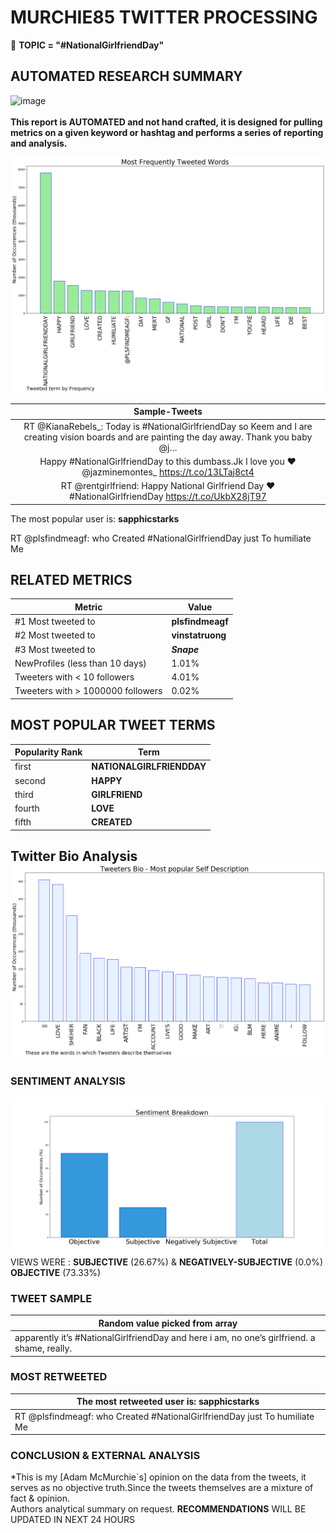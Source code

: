 # MURCHIE85 TWITTER PROCESSING 
&#x1F34E; **TOPIC = "#NationalGirlfriendDay"**

## AUTOMATED RESEARCH SUMMARY

![image](https://marketingplatform.google.com/about/static/images/gmp/analytics-smb-benefit.jpg)
<br></br>
<b> This report is AUTOMATED and not hand crafted, it is designed for pulling metrics on a given keyword or hashtag and performs a series of reporting and analysis.</b>



![image](TWEETS.png)



|                **Sample-Tweets**        |
| :-------------: |
| RT @KianaRebels_: Today is #NationalGirlfriendDay so Keem and I are creating vision boards and are painting the day away. Thank you baby @j… |
| Happy #NationalGirlfriendDay to this dumbass.Jk I love you ❤️ @jazminemontes_ https://t.co/13LTaj8ct4 |
| RT @rentgirlfriend: Happy National Girlfriend Day ❤ #NationalGirlfriendDay https://t.co/UkbX28jT97 |

The most popular user is: **sapphicstarks**
<div class="alert alert-block alert-danger"> RT @plsfindmeagf: who Created #NationalGirlfriendDay just To humiliate Me</div>

## RELATED METRICS<br>
| Metric | Value |
| ------------- | ------------- |
| #1 Most tweeted to  | **plsfindmeagf** |
| #2 Most tweeted to  | **vinstatruong** |
| #3 Most tweeted to  | **_Snape_** |
| NewProfiles (less than 10 days) | 1.01%  |
| Tweeters with < 10 followers  | 4.01%|
| Tweeters with > 1000000 followers  | 0.02%  |



## MOST POPULAR TWEET TERMS 


| Popularity Rank  | Term |
| ------------- | ------------- |
| first  | **NATIONALGIRLFRIENDDAY**  |
| second  | **HAPPY**  |
| third  | **GIRLFRIEND** |
| fourth  | **LOVE**  |
| fifth  | **CREATED**  |


## Twitter Bio Analysis![image](BIO.png)
### SENTIMENT ANALYSIS
![image](sentiment.png)
VIEWS WERE : **SUBJECTIVE**  (26.67%) & **NEGATIVELY-SUBJECTIVE** (0.0%) **OBJECTIVE** (73.33%)

### TWEET SAMPLE 
| Random value picked from array |
| ------------- |
|apparently it’s #NationalGirlfriendDay and here i am, no one’s girlfriend. a shame, really. |

### MOST RETWEETED 

| The most retweeted user is: **sapphicstarks**  |
| ------------- |
| RT @plsfindmeagf: who Created #NationalGirlfriendDay just To humiliate Me |

### CONCLUSION & EXTERNAL ANALYSIS

*This is my [Adam McMurchie`s] opinion on the data from the tweets, it serves as no objective truth.Since the tweets themselves are a mixture of fact & opinion.<br>
Authors analytical summary on request.
**RECOMMENDATIONS** WILL BE UPDATED IN NEXT  24 HOURS <br>